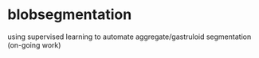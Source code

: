 # blobsegmentation
using supervised learning to automate aggregate/gastruloid segmentation (on-going work)
